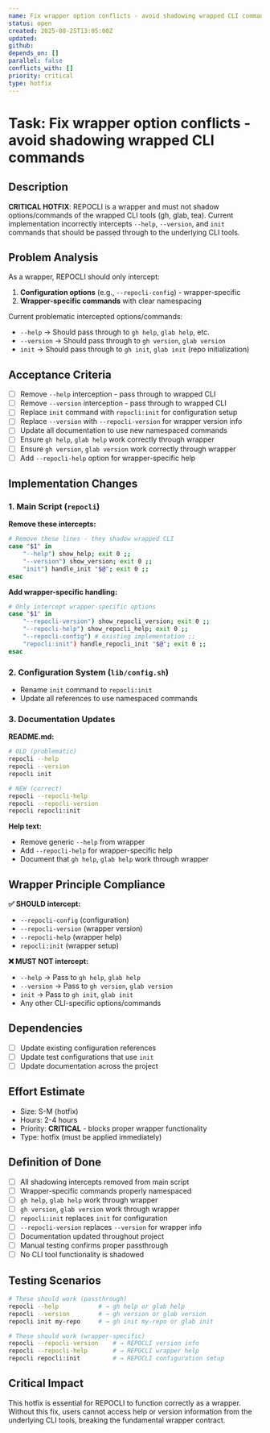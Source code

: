 ```yaml
---
name: Fix wrapper option conflicts - avoid shadowing wrapped CLI commands
status: open
created: 2025-08-25T13:05:00Z
updated: 
github: 
depends_on: []
parallel: false
conflicts_with: []
priority: critical
type: hotfix
---
```


# Task: Fix wrapper option conflicts - avoid shadowing wrapped CLI commands

## Description
**CRITICAL HOTFIX**: REPOCLI is a wrapper and must not shadow options/commands of the wrapped CLI tools (gh, glab, tea). Current implementation incorrectly intercepts `--help`, `--version`, and `init` commands that should be passed through to the underlying CLI tools.

## Problem Analysis
As a wrapper, REPOCLI should only intercept:
1. **Configuration options** (e.g., `--repocli-config`) - wrapper-specific
2. **Wrapper-specific commands** with clear namespacing

Current problematic intercepted options/commands:
- `--help` → Should pass through to `gh help`, `glab help`, etc.
- `--version` → Should pass through to `gh version`, `glab version`  
- `init` → Should pass through to `gh init`, `glab init` (repo initialization)

## Acceptance Criteria
- [ ] Remove `--help` interception - pass through to wrapped CLI
- [ ] Remove `--version` interception - pass through to wrapped CLI  
- [ ] Replace `init` command with `repocli:init` for configuration setup
- [ ] Replace `--version` with `--repocli-version` for wrapper version info
- [ ] Update all documentation to use new namespaced commands
- [ ] Ensure `gh help`, `glab help` work correctly through wrapper
- [ ] Ensure `gh version`, `glab version` work correctly through wrapper
- [ ] Add `--repocli-help` option for wrapper-specific help

## Implementation Changes

### 1. Main Script (`repocli`)
**Remove these intercepts:**
```bash
# Remove these lines - they shadow wrapped CLI
case "$1" in
    "--help") show_help; exit 0 ;;
    "--version") show_version; exit 0 ;;
    "init") handle_init "$@"; exit 0 ;;
esac
```

**Add wrapper-specific handling:**
```bash
# Only intercept wrapper-specific options
case "$1" in
    "--repocli-version") show_repocli_version; exit 0 ;;
    "--repocli-help") show_repocli_help; exit 0 ;;
    "--repocli-config") # existing implementation ;;
    "repocli:init") handle_repocli_init "$@"; exit 0 ;;
esac
```

### 2. Configuration System (`lib/config.sh`)
- Rename `init` command to `repocli:init`
- Update all references to use namespaced commands

### 3. Documentation Updates
**README.md:**
```bash
# OLD (problematic)
repocli --help
repocli --version
repocli init

# NEW (correct)  
repocli --repocli-help
repocli --repocli-version
repocli repocli:init
```

**Help text:**
- Remove generic `--help` from wrapper
- Add `--repocli-help` for wrapper-specific help
- Document that `gh help`, `glab help` work through wrapper

## Wrapper Principle Compliance

**✅ SHOULD intercept:**
- `--repocli-config` (configuration)
- `--repocli-version` (wrapper version)
- `--repocli-help` (wrapper help)
- `repocli:init` (wrapper setup)

**❌ MUST NOT intercept:**
- `--help` → Pass to `gh help`, `glab help`
- `--version` → Pass to `gh version`, `glab version`
- `init` → Pass to `gh init`, `glab init`
- Any other CLI-specific options/commands

## Dependencies
- [ ] Update existing configuration references
- [ ] Update test configurations that use `init`
- [ ] Update documentation across the project

## Effort Estimate
- Size: S-M (hotfix)
- Hours: 2-4 hours
- Priority: **CRITICAL** - blocks proper wrapper functionality
- Type: hotfix (must be applied immediately)

## Definition of Done
- [ ] All shadowing intercepts removed from main script
- [ ] Wrapper-specific commands properly namespaced
- [ ] `gh help`, `glab help` work through wrapper
- [ ] `gh version`, `glab version` work through wrapper  
- [ ] `repocli:init` replaces `init` for configuration
- [ ] `--repocli-version` replaces `--version` for wrapper info
- [ ] Documentation updated throughout project
- [ ] Manual testing confirms proper passthrough
- [ ] No CLI tool functionality is shadowed

## Testing Scenarios
```bash
# These should work (passthrough)
repocli --help           # → gh help or glab help
repocli --version        # → gh version or glab version  
repocli init my-repo     # → gh init my-repo or glab init

# These should work (wrapper-specific)
repocli --repocli-version    # → REPOCLI version info
repocli --repocli-help       # → REPOCLI wrapper help
repocli repocli:init         # → REPOCLI configuration setup
```

## Critical Impact
This hotfix is essential for REPOCLI to function correctly as a wrapper. Without this fix, users cannot access help or version information from the underlying CLI tools, breaking the fundamental wrapper contract.